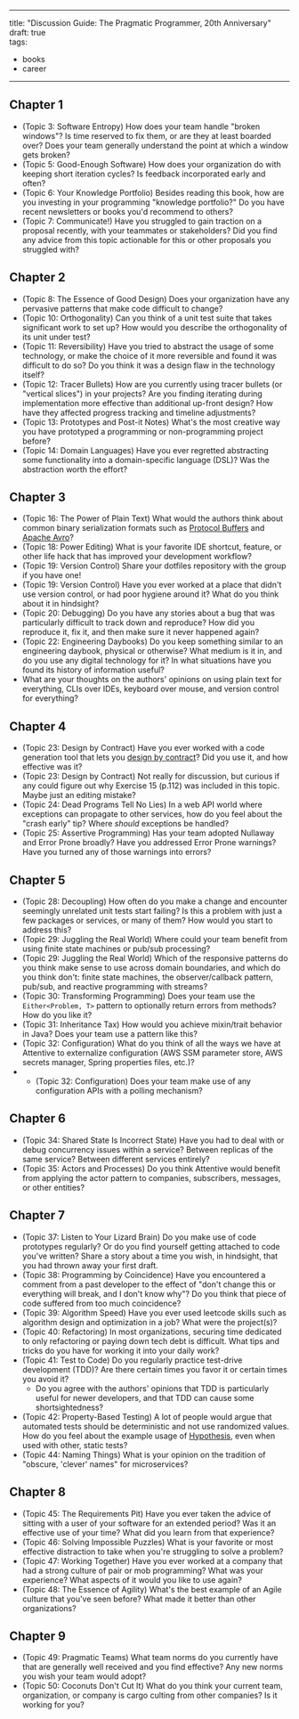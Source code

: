 
---  
  
title: "Discussion Guide: The Pragmatic Programmer, 20th Anniversary"  
draft: true  
tags:  
- books  
- career  
  
---  
  
## Chapter 1  
  
- (Topic 3: Software Entropy) How does your team handle "broken windows"? Is time reserved to fix them, or are they at least boarded over? Does your team generally understand the point at which a window gets broken?  
- (Topic 5: Good-Enough Software) How does your organization do with keeping short iteration cycles? Is feedback incorporated early and often?
- (Topic 6: Your Knowledge Portfolio) Besides reading this book, how are you investing in your programming "knowledge portfolio?" Do you have recent newsletters or books you'd recommend to others?  
- (Topic 7: Communicate!) Have you struggled to gain traction on a proposal recently, with your teammates or stakeholders? Did you find any advice from this topic actionable for this or other proposals you struggled with?  
  
## Chapter 2  
  
- (Topic 8: The Essence of Good Design) Does your organization have any pervasive patterns that make code difficult to change?  
- (Topic 10: Orthogonality) Can you think of a unit test suite that takes significant work to set up? How would you describe the orthogonality of its unit under test?  
- (Topic 11: Reversibility) Have you tried to abstract the usage of some technology, or make the choice of it more reversible and found it was difficult to do so? Do you think it was a design flaw in the technology itself?  
- (Topic 12: Tracer Bullets) How are you currently using tracer bullets (or "vertical slices") in your projects? Are you finding iterating during implementation more effective than additional up-front design? How have they affected progress tracking and timeline adjustments?  
- (Topic 13: Prototypes and Post-it Notes) What's the most creative way you have prototyped a programming or non-programming project before?  
- (Topic 14: Domain Languages) Have you ever regretted abstracting some functionality into a domain-specific language (DSL)? Was the abstraction worth the effort?  
  
## Chapter 3  
  
- (Topic 16: The Power of Plain Text) What would the authors think about common binary serialization formats such as [Protocol Buffers](https://protobuf.dev/) and [Apache Avro](https://avro.apache.org/)?
- (Topic 18: Power Editing) What is your favorite IDE shortcut, feature, or other life hack that has improved your development workflow?  
- (Topic 19: Version Control) Share your dotfiles repository with the group if you have one!  
- (Topic 19: Version Control) Have you ever worked at a place that didn't use version control, or had poor hygiene around it? What do you think about it in hindsight?  
- (Topic 20: Debugging) Do you have any stories about a bug that was particularly difficult to track down and reproduce? How did you reproduce it, fix it, and then make sure it never happened again?  
- (Topic 22: Engineering Daybooks) Do you keep something similar to an engineering daybook, physical or otherwise? What medium is it in, and do you use any digital technology for it? In what situations have you found its history of information useful?  
- What are your thoughts on the authors' opinions on using plain text for everything, CLIs over IDEs, keyboard over mouse, and version control for everything?  
  
## Chapter 4  
  
- (Topic 23: Design by Contract) Have you ever worked with a code generation tool that lets you [design by contract](https://en.wikipedia.org/wiki/Design_by_contract)? Did you use it, and how effective was it?  
- (Topic 23: Design by Contract) Not really for discussion, but curious if any could figure out why Exercise 15 (p.112) was included in this topic. Maybe just an editing mistake?  
- (Topic 24: Dead Programs Tell No Lies) In a web API world where exceptions can propagate to other services, how do you feel about the "crash early" tip? Where _should_ exceptions be handled?  
- (Topic 25: Assertive Programming) Has your team adopted Nullaway and Error Prone broadly? Have you addressed Error Prone warnings? Have you turned any of those warnings into errors?  
  
## Chapter 5  
  
- (Topic 28: Decoupling) How often do you make a change and encounter seemingly unrelated unit tests start failing? Is this a problem with just a few packages or services, or many of them? How would you start to address this?  
- (Topic 29: Juggling the Real World) Where could your team benefit from using finite state machines or pub/sub processing?  
- (Topic 29: Juggling the Real World) Which of the responsive patterns do you think make sense to use across domain boundaries, and which do you think don't: finite state machines, the observer/callback pattern, pub/sub, and reactive programming with streams?  
- (Topic 30: Transforming Programming) Does your team use the `Either<Problem, T>` pattern to optionally return errors from methods? How do you like it?  
- (Topic 31: Inheritance Tax) How would you achieve mixin/trait behavior in Java? Does your team use a pattern like this?  
- (Topic 32: Configuration) What do you think of all the ways we have at Attentive to externalize configuration (AWS SSM parameter store, AWS secrets manager, Spring properties files, etc.)?  
- - (Topic 32: Configuration) Does your team make use of any configuration APIs with a polling mechanism?  
  
## Chapter 6  
  
- (Topic 34: Shared State Is Incorrect State) Have you had to deal with or debug concurrency issues within a service? Between replicas of the same service? Between different services entirely?  
- (Topic 35: Actors and Processes) Do you think Attentive would benefit from applying the actor pattern to companies, subscribers, messages, or other entities?  
  
## Chapter 7  
  
- (Topic 37: Listen to Your Lizard Brain) Do you make use of code prototypes regularly? Or do you find yourself getting attached to code you've written? Share a story about a time you wish, in hindsight, that you had thrown away your first draft.  
- (Topic 38: Programming by Coincidence) Have you encountered a comment from a past developer to the effect of "don't change this or everything will break, and I don't know why"? Do you think that piece of code suffered from too much coincidence?  
- (Topic 39: Algorithm Speed) Have you ever used leetcode skills such as algorithm design and optimization in a job? What were the project(s)?  
- (Topic 40: Refactoring) In most organizations, securing time dedicated to only refactoring or paying down tech debt is difficult. What tips and tricks do you have for working it into your daily work?  
- (Topic 41: Test to Code) Do you regularly practice test-drive development (TDD)? Are there certain times you favor it or certain times you avoid it?  
  - Do you agree with the authors' opinions that TDD is particularly useful for newer developers, and that TDD can cause some shortsightedness?  
- (Topic 42: Property-Based Testing) A lot of people would argue that automated tests should be deterministic and not use randomized values. How do you feel about the example usage of [Hypothesis](https://hypothesis.readthedocs.io/en/latest/), even when used with other, static tests?  
- (Topic 44: Naming Things) What is your opinion on the tradition of "obscure, 'clever' names" for microservices?  
  
## Chapter 8  
  
- (Topic 45: The Requirements Pit) Have you ever taken the advice of sitting with a user of your software for an extended period? Was it an effective use of your time? What did you learn from that experience?  
- (Topic 46: Solving Impossible Puzzles) What is your favorite or most effective distraction to take when you're struggling to solve a problem?  
- (Topic 47: Working Together) Have you ever worked at a company that had a strong culture of pair or mob programming? What was your experience? What aspects of it would you like to use again?  
- (Topic 48: The Essence of Agility) What's the best example of an Agile culture that you've seen before? What made it better than other organizations?  
  
## Chapter 9  
  
- (Topic 49: Pragmatic Teams) What team norms do you currently have that are generally well received and you find effective? Any new norms you wish your team would adopt?  
- (Topic 50: Coconuts Don't Cut It) What do you think your current team, organization, or company is cargo culting from other companies? Is it working for you?
<!--stackedit_data:
eyJoaXN0b3J5IjpbOTUxNjQ3NDUzLC0zMzc2MjgyMzNdfQ==
-->